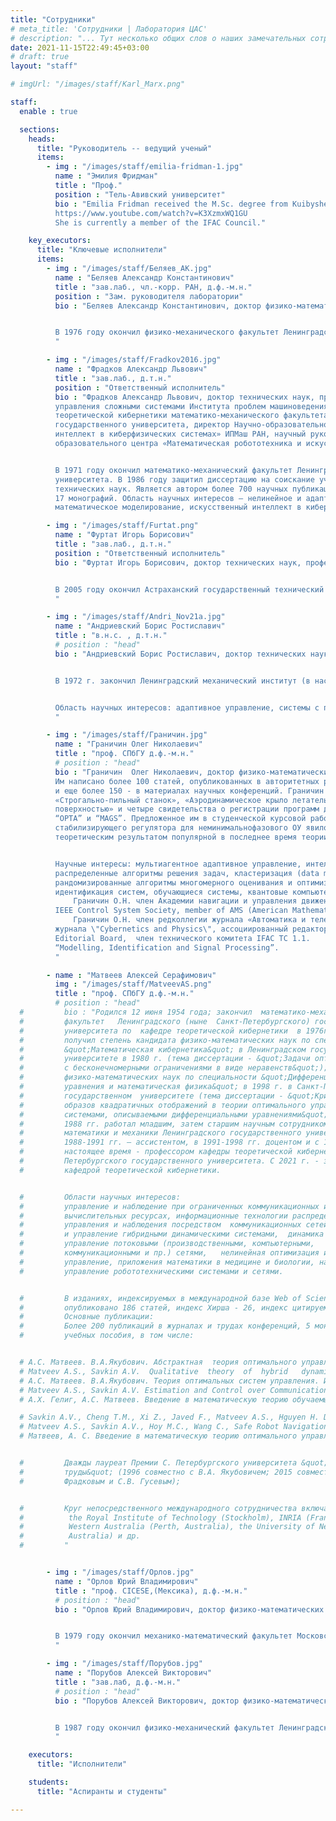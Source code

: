 ```yaml
---
title: "Сотрудники"
# meta_title: 'Сотрудники | Лаборатория ЦАС'
# description: "... Тут несколько общих слов о наших замечательных сотрудниках ..."
date: 2021-11-15T22:49:45+03:00
# draft: true
layout: "staff"

# imgUrl: "/images/staff/Karl_Marx.png"

staff:
  enable : true

  sections:
    heads:
      title: "Руководитель -- ведущий ученый"
      items:
        - img : "/images/staff/emilia-fridman-1.jpg"
          name : "Эмилия Фридман"
          title : "Проф."
          position : "Тель-Авивский университет"
          bio : "Emilia Fridman received the M.Sc. degree from Kuibyshev State University, USSR, in 1981 and the Ph.D. degree from Voronezh State University, USSR, in 1986, all in mathematics. From 1986 to 1992 she was an Assistant and Associate Professor in the Department of Mathematics at Kuibyshev Institute of Railway Engineers, USSR. Since 1993 she has been at Tel Aviv University, where she is currently Professor at the School of Electrical Engineering. She has held numerous visiting positions including INRIA in Rocquencourt (France), Ecole Centrale de Lille (France), Valenciennes University (France), Leicester University (UK), Kent University (UK), CINVESTAV (Mexico), Zhejiang University (China), St. Petersburg IPM (Russia), Melbourne University (Australia), INRIA Saclay (France), KTH (Sweden). Her research interests include time-delay systems, networked control systems, distributed parameter systems, robust control, singular perturbations and nonlinear control. She has published about 200 journal articles. She is the author/co-author of two monographs - ''Introduction to Time-Delay Systems: Analysis and Control\" (Birkhauser, 2014) and ‘’ Networked Control under Communication Constraints: A Time-Delay Approach” (Springer, 2020). She serves/served as Associate Editor in Automatica, SIAM Journal on Control and Optimization and IMA Journal of Mathematical Control and Information. In 2014 she was Nominated as a Highly Cited Researcher by Thomson ISI. Since 2018, she has been the incumbent for the Chana and Heinrich Manderman Chair on System Control at Tel Aviv University. She is an IEEE Fellow from 2019. In 2021 she was recipient of the IFAC Delay Systems Life Time Achievement Award and of the Kadar Award for outstanding research at Tel Aviv University, see
          https://www.youtube.com/watch?v=K3XzmxWQ1GU
          She is currently a member of the IFAC Council."

    key_executors:
      title: "Ключевые исполнители"
      items:
        - img : "/images/staff/Беляев_АК.jpg"
          name : "Беляев Александр Константинович"
          title : "зав.лаб., чл.-корр. РАН, д.ф.-м.н."
          position : "Зам. руководителя лаборатории"
          bio : "Беляев Александр Константинович, доктор физико-математических наук, заведующий лабораторией мехатроники Института проблем машиноведения РАН, директор Высшей школы механики и процессов управления физико-механического института Санкт-Петербургского политехнического университета Петра Великого, профессор кафедры теоретической и прикладной механики математико-механического факультета Санкт-Петербургского государственного университета. Член-корреспондент РАН, иностранный член Австрийской академии наук, почетный доктор Университета им. Иоганна Кеплера (Австрия), член президиума Российского национального комитета по теоретической и прикладной механике, член Консультативного Совета ЕВРОМЕХа, член комиссии симпозиумов IUTAM, лауреат премии имени М.А.Лаврентьева РАН и премии имени П.Л.Чебышева Правительства Санкт-Петербурга. Главный редактор журнала Вестник Санкт-Петербургского университета. Математика. Механика. Астрономия.


          В 1976 году окончил физико-механического факультет Ленинградского политехнического  института. В 2001 году защитил диссертацию на соискание ученой степени доктора физико-математических наук. Является автором более 300 научных публикаций. Область научных интересов — высокочастотная динамика сложных динамических систем, вибрация и устойчивость конструкций, стохастическая волновая динамика и др. 
          "

        - img : "/images/staff/Fradkov2016.jpg"
          name : "Фрадков Александр Львович"
          title : "зав.лаб., д.т.н."
          position : "Ответственный исполнитель"
          bio : "Фрадков Александр Львович, доктор технических наук, профессор, заведующий лабораторией
          управления сложными системами Института проблем машиноведения РАН, профессор кафедры
          теоретической кибернетики математико-механического факультета Санкт-Петербургского
          государственного университета, директор Научно-образовательного центра «Искусственный
          интеллект в киберфизических системах» ИПМаш РАН, научный руководитель научно-
          образовательного центра «Математическая робототехника и искусственный интеллект» СПбГУ.


          В 1971 году окончил математико-механический факультет Ленинградского государственного
          университета. В 1986 году защитил диссертацию на соискание ученой степени доктора
          технических наук. Является автором более 700 научных публикаций, в том числе десяти патентов и
          17 монографий. Область научных интересов — нелинейное и адаптивное управление,
          математическое моделирование, искусственный интеллект в киберфизических системах и др."

        - img : "/images/staff/Furtat.png"
          name : "Фуртат Игорь Борисович"
          title : "зав.лаб., д.т.н."
          position : "Ответственный исполнитель"
          bio : "Фуртат Игорь Борисович, доктор технических наук, профессор, заведующий лабораторией «Адаптивное и интеллектуальное управление сетевыми и распределенными системами» Института проблем машиноведения РАН, профессор Университета ИТМО, старший член Институт инженеров электротехники и электроники (IEEE Senior Member), член международной общественной организации \"Академия навигации и управления движением\", associate editor двух международных конференций: American Control Conference и IEEE Conference on Decision and Control, лауреат \"Best paper award\" (9th International Congress on Ultra Modern Telecommunications and Control Systems and Workshops, 2017, Мюнхен, Германия), медаль РАН для молодых ученых по итогам конкурса 2016 года в области проблем машиностроения, механики и процессов управления.


          В 2005 году окончил Астраханский государственный технический университет. В 2012 году защитил диссертацию на соискание ученой степени доктора технических  наук. Является автором более 170 научных публикаций, в том числе двух монографий. Область научных интересов - адаптивное и робастное управление, управление сетевыми и мультиагентными системами, управление нелинейными системами и системами с запаздыванием, динамическая компенсация возмущений, управление в нефтегазодобывающей промышленности и синхронизация в электроэнергетических сетях.
          "

        - img : "/images/staff/Andri_Nov21a.jpg"
          name : "Андриевский Борис Ростиславич"
          title : "в.н.с. , д.т.н."
          # position : "head"
          bio : "Андриевский Борис Ростиславич, доктор технических наук, доцент, ведущий научный соотрудник либоратории управления сложными системами Института проблем машиноведения РАН, главный научный сотрудник кафедры прикладной кибернетики математико-механического факультета Санкт-Петербургского государственного университета, ведущий научный сотрудник НИЧ Балтийского государственного технического университета \"Военмех\".


          В 1972 г. закончил Ленинградский механический институт (в настоящее время - БГТУ \"Военмех\") по кафедре систем автоматического управления. Получил степень кандидата технических наук в 1979 г. и звание доцента в 1980 г. В 2005 г. защитил диссертацию на соискание ученой степени доктора технических наук. Является автором более 280 научных публикаций, в том числе - трех патентов, семи монографий и 17 учебных пособий. 


          Область научных интересов: адаптивное управление, системы с переменной структурой, управление колебаниями, прикладные задачи управления летательными аппаратами, механическими системами и передачи данных.
          "

        - img : "/images/staff/Граничин.jpg"
          name : "Граничин Олег Николаевич"
          title : "проф. СПбГУ д.ф.-м.н."
          # position : "head"
          bio : "Граничин  Олег Николаевич, доктор физико-математических наук, профессор автор (соавтор) пяти научных монографий и нескольких учебных пособий.  
          Им написано более 100 статей, опубликованных в авторитетных реферируемых научных журналах, 
          и еще более 150 - в материалах научных конференций. Граничин О.Н. имеет два патента на изобретения
          «Строгально-пильный станок», «Аэродинамическое крыло летательного аппарата с адаптивно изменяющейся
          поверхностью» и четыре свидетельства о регистрации программ для ЭВМ: \"SmartFly\", “ПК УНИВ” ,
          “ОРТА” и “MAGS”. Предложенное им в студенческой курсовой работе (1981г.) описание минимаксного
          стабилизирующего регулятора для неминимальнофазового ОУ явилось одним из первых в мире существенным 
          теоретическим результатом популярной в последнее время теории ℓ1-оптимизации.


          Научные интересы: мультиагентное адаптивное управление, интеллектуальные встроенные системы,
          распределенные алгоритмы решения задач, кластеризация (data mining), общие вопросы теории вычислений,
          рандомизированные алгоритмы многомерного оценивания и оптимизации, 
          идентификация систем, обучающиеся системы, квантовые компьютеры и т. п.
              Граничин О.Н. член Академии навигации и управления движением, Senior member of IEEE, 
          IEEE Control System Society, member of AMS (American Mathematical Society).
              Граничин О.Н. член редколлегии журнала «Автоматика и телемеханика», исполнительный редактор 
          журнала \"Cybernetics and Physics\", ассоциированный редактор IEEE Control System Society Conference 
          Editorial Board,  член технического комитета IFAC TC 1.1. 
          “Modelling, Identification and Signal Processing”.
          "

        - name : "Матвеев Алексей Серафимович"
          img : "/images/staff/MatveevAS.png"
          title : "проф. СПбГУ д.ф.-м.н."
          # position : "head"
  #         bio : "Родился 12 июня 1954 года; закончил  математико-механический
  #         факультет   Ленинградского (ныне  Санкт-Петербургского) государственного
  #         университета по  кафедре теоретической кибернетики  в 1976г.;
  #         получил степень кандидата физико-математических наук по специальности
  #         &quot;Математическая кибернетика&quot; в Ленинградском государственном
  #         университете в 1980 г. (тема диссертации - &quot;Задачи оптимального управления
  #         с бесконечномерными ограничениями в виде неравенств&quot;); степень доктора
  #         физико-математических наук по специальности &quot;Дифференциальные
  #         уравнения и математическая физика&quot; в 1998 г. в Санкт-Петербургском
  #         государственном  университете (тема диссертации - &quot;Критерии выпуклости
  #         образов квадратичных отображений в теории оптимального управления
  #         системами, описываемыми дифференциальными уравнениями&quot;). С 1980 по
  #         1988 гг. работал младшим, затем старшим научным сотрудником НИИ
  #         математики и механики Ленинградского государственного университета, в
  #         1988-1991 гг. – ассистентом, в 1991-1998 гг. доцентом и с 1998 г. по
  #         настоящее время - профессором кафедры теоретической кибернетики Санкт-
  #         Петербургского государственного университета. С 2021 г. - заведующий
  #         кафедрой теоретической кибернетики.


  #         Области научных интересов:
  #         управление и наблюдение при ограниченных коммуникационных и
  #         вычислительных ресурсах, информационные технологии распределенного
  #         управления и наблюдения посредством  коммуникационных сетей,  динамика
  #         и управление гибридными динамическими системами,  динамика и
  #         управление потоковыми (производственными, компьютерными, 
  #         коммуникационными и пр.) сетями,   нелинейная оптимизация и оптимальное
  #         управление, приложения математики в медицине и биологии, навигация и
  #         управление робототехническими системами и сетями.


  #         В изданиях, индексируемых в международной базе Web of Science
  #         опубликовано 186 статей, индекс Хирша - 26, индекс цитируемости – 2569.
  #         Основные публикации: 
  #         Более 200 публикаций в журналах и трудах конференций, 5 монографий и 3
  #         учебных пособия, в том числе:


  # А.С. Матвеев. В.А.Якубович. Абстрактная  теория оптимального управления Изд-во СПбГУ, 1994.
  # Matveev A.S., Savkin A.V.  Qualitative  theory  of  hybrid   dynamical  systems. Birkhauzer,  2000,
  # А.С. Матвеев. В.А.Якубович. Теория оптимальных систем управления. Изд-во СПбГУ, 2003.
  # Matveev A.S., Savkin A.V. Estimation and Control over Communication Networks, Springer, Boston, 2009.
  # А.Х. Гелиг, А.С. Матвеев. Введение в математическую теорию обучаемых распознающих систем и нейронных сетей. Изд-во СПбГУ, 2014.

  # Savkin A.V., Cheng T.M., Xi Z., Javed F., Matveev A.S., Hguyen H. Decentralized Coverage Control Problems for Mobile Robotic Sensor and Actuator Networks, Monograph, IEEE Press and John Wiley &amp; Sons, 2015, Hoboken, NJ, 192 p.
  # Matveev A.S., Savkin A.V., Hoy M.C., Wang C., Safe Robot Navigation among Moving and Steady Obstacles, Monograph, Elsevier and Butterworth Heinemann, 2016, Oxford, UK, 344 p.
  # Матвеев, А. С. Введение в математическую теорию оптимального управления. Изд-во СПбГУ, 2018.


  #         Дважды лауреат Премии С. Петербургского университета &quot;За научные
  #         труды&quot; (1996 совместно с В.А. Якубовичем; 2015 совместно с А.Л.
  #         Фрадковым и С.В. Гусевым);


  #         Круг непосредственного международного сотрудничества включает:
  #          the Royal Institute of Technology (Stockholm), INRIA (France), the University of
  #          Western Australia (Perth, Australia), the University of New South Wales (Sydney,
  #          Australia) и др.
  #         "


        - img : "/images/staff/Орлов.jpg"
          name : "Орлов Юрий Владимирович"
          title : "проф. CICESE,(Мексика), д.ф.-м.н."
          # position : "head"
          bio : "Орлов Юрий Владимирович, доктор физико-математических наук, профессор центра научных исследований и высшего образования г. Энсенады, Мексика.


          В 1979 году окончил механико-математический факультет Московского государственного университета имени М.В. Ломоносова. В 1989 году защитил диссертацию на соискание ученой степени доктора физико-математических наук. Является автором более 300 научных публикаций, в том числе 6 монографий. Область научных интересов — математические методы в теории управления и их приложения к механическим системам, негладкое управление в конечномерных и бесконечномерных пространствах, стабилизация за конечное время и др.
          "

        - img : "/images/staff/Порубов.jpg"
          name : "Порубов Алексей Викторович"
          title : "зав.лаб, д.ф.-м.н."
          # position : "head"
          bio : "Порубов Алексей Викторович, доктор физико-математических наук, заведующий лабораторией микромеханики материалов Института Проблем Машиноведения РАН, профессор Высшей Школы Теоретической Иеханики  Санкт-Петербургского государственного Технического Университета имени Петра Великого,  член Европейского сообщества механиков (Euromech)  м Российского Акустического общества.


          В 1987 году окончил физико-механический факультет Ленинградского Политехнического института. В 2007 году защитил диссертацию на соискание ученой степени доктора физико-математических  наук. Является автором более 120 научных публикаций, в том числе двух  монографий. Область научных интересов - нелинейное моделирование динамических процессов в материалах со сложной внутренней структурой, аналитическое и численной исследование решений нелинейных дифференциальных уравнений в частных производных.
          "

    executors:
      title: "Исполнители"

    students:
      title: "Аспиранты и студенты"

---
```


<!-- # Сотрудники -->

<!-- 

## Руководитель – ведущий ученый:
Проф. Эмилия Фридман, Тель-Авивский университет

## Ключевые исполнители

Беляев Александр Константинович зав.лаб., чл.-корр. РАН, д.ф.-м.н., Зам. руководителя лаборатории

Фрадков Александр Львович, зав.лаб., д.т.н., Ответственный исполнитель

Фуртат Игорь Борисович зав.лаб., д.т.н., Ответственный исполнитель

Андриевский Борис Ростиславич, в.н.с. , д.т.н.

Граничин Олег Николаевич проф. СПбГУ д.ф.-м.н.

Матвеев Алексей Серафимович проф. СПбГУ д.ф.-м.н.

Орлов Юрий Владимирович, проф. CICESE,(Мексика), д.ф.-м.н.

Порубов Алексей Викторович зав.лаб, д.ф.-м.н.


## Исполнители

## Аспиранты и студенты

 -->

